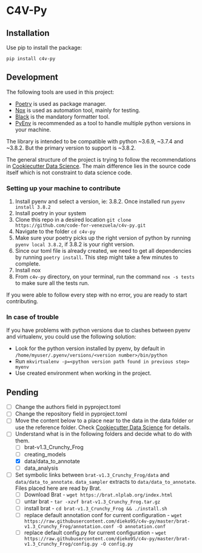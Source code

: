 # C4V-Py

## Installation

Use pip to install the package:
```
pip install c4v-py
```

## Development

The following tools are used in this project:
- [Poetry](https://python-poetry.org/) is used as package manager.
- [Nox](https://nox.thea.codes/) is used as automation tool, mainly for testing.
- [Black](https://black.readthedocs.io/) is the mandatory formatter tool.
- [PyEnv](https://github.com/pyenv/pyenv/wiki) is recommended as a tool to handle multiple python versions in your machine.

The library is intended to be compatible with python ~3.6.9, ~3.7.4 and ~3.8.2. But the primary version to support is ~3.8.2.

The general structure of the project is trying to follow the recommendations
in [Cookiecutter Data Science](https://drivendata.github.io/cookiecutter-data-science/).
The main difference lies in the source code itself which is not constraint to data science code.

### Setting up your machine to contribute
1. Install pyenv and select a version, ie: 3.8.2.  Once installed run `pyenv install 3.8.2`
2. Install poetry in your system
3. Clone this repo in a desired location `git clone https://github.com/code-for-venezuela/c4v-py.git`
4. Navigate to the folder `cd c4v-py`
5. Make sure your poetry picks up the right version of python by running `pyenv local 3.8.2`, if 3.8.2 is your right version.
6. Since our toml file is already created, we need to get all dependencies by running `poetry install`. This step might take a few minutes to complete.
7. Install nox
8. From `c4v-py` directory, on your terminal, run the command `nox -s tests` to make sure all the tests run.

If you were able to follow every step with no error, you are ready to start contributing.

### In case of trouble

If you have problems with python versions due to clashes between pyenv and virtualenv, you could use the following solution:

* Look for the python version installed by pyenv, by default in `/home/myuser/.pyenv/versions/<version number>/bin/python`
* Run `mkvirtualenv -p=<python version path found in previous step> myenv`
* Use created environment when working in the project.

## Pending

- [ ] Change the authors field in pyproject.toml
- [ ] Change the repository field in pyproject.toml 
- [ ] Move the content below to a place near to the data in the data folder or use the reference folder.
Check [Cookiecutter Data Science](https://drivendata.github.io/cookiecutter-data-science/) for details.
- [ ] Understand what is in the following folders and decide what to do with them.
    - [ ] brat-v1.3_Crunchy_Frog
    - [ ] creating_models
    - [X] data/data_to_annotate
    - [ ] data_analysis
- [ ] Set symbolic links between `brat-v1.3_Crunchy_Frog/data` and `data/data_to_annotate`.  `data_sampler` extracts to `data/data_to_annotate`.  Files placed here are read by Brat.
    - [ ] Download Brat - `wget https://brat.nlplab.org/index.html`
    - [ ] untar brat - `tar -xzvf brat-v1.3_Crunchy_Frog.tar.gz`
    - [ ] install brat - `cd brat-v1.3_Crunchy_Frog && ./install.sh`
    - [ ] replace default annotation conf for current configuration - `wget https://raw.githubusercontent.com/dieko95/c4v-py/master/brat-v1.3_Crunchy_Frog/annotation.conf -O annotation.conf`
    - [ ] replace default config.py for current configuration - `wget https://raw.githubusercontent.com/dieko95/c4v-py/master/brat-v1.3_Crunchy_Frog/config.py -O config.py`
